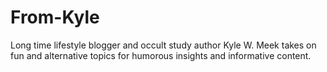 # From-Kyle
Long time lifestyle blogger and occult study author Kyle W. Meek takes on fun and alternative topics for humorous insights and informative content. 
